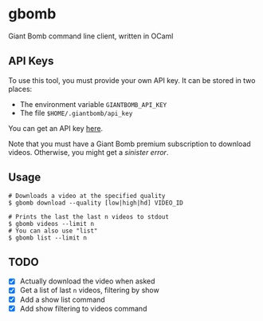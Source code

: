 # gbomb
Giant Bomb command line client, written in OCaml

## API Keys
To use this tool, you must provide your own API key. It can be stored in two places:
- The environment variable `GIANTBOMB_API_KEY`
- The file `$HOME/.giantbomb/api_key`

You can get an API key [here](https://www.giantbomb.com/api/).

Note that you must have a Giant Bomb premium subscription to download videos. Otherwise, you might get a *sinister error*.

## Usage
```shell
# Downloads a video at the specified quality
$ gbomb download --quality [low|high|hd] VIDEO_ID

# Prints the last the last n videos to stdout
$ gbomb videos --limit n
# You can also use "list"
$ gbomb list --limit n
```

## TODO
- [x] Actually download the video when asked
- [x] Get a list of last `n` videos, filtering by show
- [x] Add a show list command
- [x] Add show filtering to videos command
